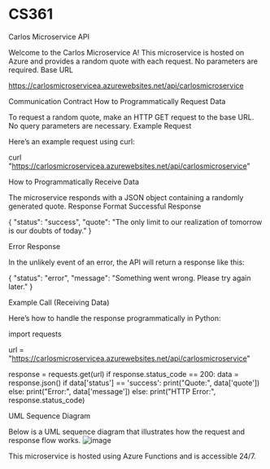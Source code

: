 # CS361
Carlos Microservice API

Welcome to the Carlos Microservice A! This microservice is hosted on Azure and provides a random quote with each request. No parameters are required.
Base URL

https://carlosmicroservicea.azurewebsites.net/api/carlosmicroservice

Communication Contract
How to Programmatically Request Data

To request a random quote, make an HTTP GET request to the base URL. No query parameters are necessary.
Example Request

Here’s an example request using curl:

curl "https://carlosmicroservicea.azurewebsites.net/api/carlosmicroservice"

How to Programmatically Receive Data

The microservice responds with a JSON object containing a randomly generated quote.
Response Format
Successful Response

{
  "status": "success",
  "quote": "The only limit to our realization of tomorrow is our doubts of today."
}

Error Response

In the unlikely event of an error, the API will return a response like this:

{
  "status": "error",
  "message": "Something went wrong. Please try again later."
}

Example Call (Receiving Data)

Here’s how to handle the response programmatically in Python:

import requests

url = "https://carlosmicroservicea.azurewebsites.net/api/carlosmicroservice"

response = requests.get(url)
if response.status_code == 200:
    data = response.json()
    if data['status'] == 'success':
        print("Quote:", data['quote'])
    else:
        print("Error:", data['message'])
else:
    print("HTTP Error:", response.status_code)

UML Sequence Diagram

Below is a UML sequence diagram that illustrates how the request and response flow works.
![image](https://github.com/user-attachments/assets/6bec5477-8ca5-4bff-bc03-f0461454dc9c)


This microservice is hosted using Azure Functions and is accessible 24/7.
